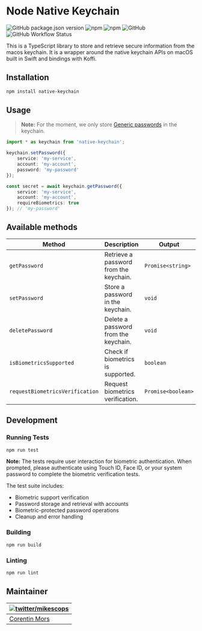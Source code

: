 # Node Native Keychain

![GitHub package.json version](https://img.shields.io/github/package-json/v/mikescops/node-native-keychain)
![npm](https://img.shields.io/npm/v/native-keychain)
![npm](https://img.shields.io/npm/dw/native-keychain)
![GitHub](https://img.shields.io/github/license/mikescops/node-native-keychain)
![GitHub Workflow Status](https://img.shields.io/github/actions/workflow/status/mikescops/node-native-keychain/pr-validation.yml)

This is a TypeScript library to store and retrieve secure information from the macos keychain. It is a wrapper around the native keychain APIs on macOS built in Swift and bindings with Koffi.

## Installation

```bash
npm install native-keychain
```

## Usage

> **Note:** For the moment, we only store [Generic passwords](https://developer.apple.com/documentation/security/ksecclassgenericpassword) in the keychain.

```typescript
import * as keychain from 'native-keychain';

keychain.setPassword({
    service: 'my-service',
    account: 'my-account',
    password: 'my-password'
});

const secret = await keychain.getPassword({
    service: 'my-service',
    account: 'my-account',
    requireBiometrics: true
}); // 'my-password'
```

## Available methods

| Method                          | Description                            | Output             |
| ------------------------------- | -------------------------------------- | ------------------ |
| `getPassword`                   | Retrieve a password from the keychain. | `Promise<string>`  |
| `setPassword`                   | Store a password in the keychain.      | `void`             |
| `deletePassword`                | Delete a password from the keychain.   | `void`             |
| `isBiometricsSupported`         | Check if biometrics is supported.      | `boolean`          |
| `requestBiometricsVerification` | Request biometrics verification.       | `Promise<boolean>` |

## Development

### Running Tests

```bash
npm run test
```

**Note:** The tests require user interaction for biometric authentication. When prompted, please authenticate using Touch ID, Face ID, or your system password to complete the biometric verification tests.

The test suite includes:

- Biometric support verification
- Password storage and retrieval with accounts
- Biometric-protected password operations
- Cleanup and error handling

### Building

```bash
npm run build
```

### Linting

```bash
npm run lint
```

## Maintainer

| [![twitter/mikescops](https://avatars0.githubusercontent.com/u/4266283?s=100&v=4)](https://pixelswap.fr 'Personal Website') |
| --------------------------------------------------------------------------------------------------------------------------- |
| [Corentin Mors](https://pixelswap.fr/)                                                                                      |
